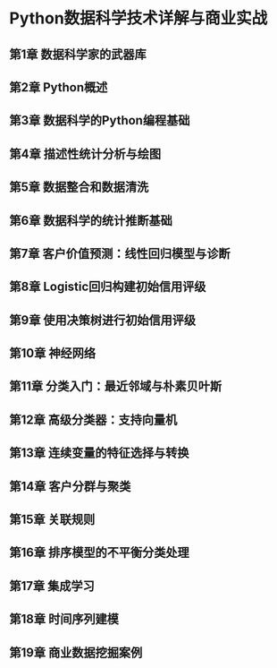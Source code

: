 # Python数据科学技术详解与商业实战
## 第1章 数据科学家的武器库
## 第2章 Python概述
## 第3章 数据科学的Python编程基础
## 第4章 描述性统计分析与绘图
## 第5章 数据整合和数据清洗
## 第6章 数据科学的统计推断基础
## 第7章 客户价值预测：线性回归模型与诊断
## 第8章 Logistic回归构建初始信用评级
## 第9章 使用决策树进行初始信用评级
## 第10章 神经网络
## 第11章 分类入门：最近邻域与朴素贝叶斯
## 第12章 高级分类器：支持向量机
## 第13章 连续变量的特征选择与转换
## 第14章 客户分群与聚类
## 第15章 关联规则
## 第16章 排序模型的不平衡分类处理
## 第17章 集成学习
## 第18章 时间序列建模
## 第19章 商业数据挖掘案例